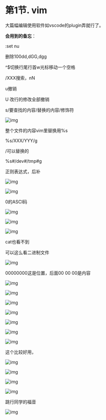 # 第1节. vim

大篇幅编辑使用软件如vscode的plugin弄就行了。

 

**会用到的备忘**：

 

:set nu

删除100dd,dGG,dgg

^$切换行尾行首w光标移动一个空格

 

/XXX搜索，nN

 

u撤销

U 改行的修改全部撤销

 

s/要查找的内容/替换的内容/修饰符

![img](1-vim.assets/clip_image002.jpg)

 

整个文件的内容vim里替换用%s

%s/XXX/YYY/g

/可以替换的

%s#/dev#/tmp#g

 

 

 

正则表达式，后补

 

 

![img](1-vim.assets/clip_image004.jpg)

![img](1-vim.assets/clip_image006.jpg)

0的ASCI码

![img](1-vim.assets/clip_image008.jpg)

![img](1-vim.assets/clip_image010.jpg)

![img](1-vim.assets/clip_image012.jpg)

cat也看不到

可以这么看二进制文件

![img](1-vim.assets/clip_image014.jpg)

00000000这是位置，后面00 00 00是内容

![img](1-vim.assets/clip_image016.jpg)

![img](1-vim.assets/clip_image018.jpg)

![img](1-vim.assets/clip_image020.jpg)

![img](1-vim.assets/clip_image022.jpg)

 

![img](1-vim.assets/clip_image024.jpg)

 

![img](1-vim.assets/clip_image026.jpg)

 

![img](1-vim.assets/clip_image028.jpg)

这个比较好用，

![img](1-vim.assets/clip_image030.jpg)

![img](1-vim.assets/clip_image032.jpg)

![img](1-vim.assets/clip_image034.jpg)

 

![img](1-vim.assets/clip_image036.jpg)

跳行同学的福音

 

![img](1-vim.assets/clip_image038.jpg)

 

 

 
